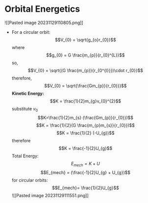# Orbital Energetics
![[Pasted image 20231129110805.png]]
- For a circular orbit: $$V_{0} = \sqrt{g_{o}r_{0}}$$where $$g_{0} = G \frac{m_{p}}{r_{0}^{L}}$$so, $$V_{0} = \sqrt{(G \frac{m_{p}}{r_{0^{l}}})\cdot r_{0}}$$therefore, $$V_{0} = \sqrt{\frac{Gm_{p}}{r_{0}}}$$**Kinetic Energy:**$$K = \frac{1}{2}m_{g}v_{0}^{2}$$substitute $v_{0}$ $$K=\frac{1}{2}m_{s} (\frac{Gm_{p}}{r_{0}})$$$$K = \frac{1}{2}(G \frac{m_{p}m_{s}}{r_{0}})$$
$$K = \frac{1}{2} (-U_{g})$$therefore $$K = \frac{-1}{2}U_{g}$$
Total Energy: $$E_{mech} = K + U$$$$E_{mech}  = (\frac{-1}{2}U_{g} + U_{g})$$for circular orbits:$$E_{mech}= \frac{1}{2}U_{g}$$
![[Pasted image 20231129111551.png]]